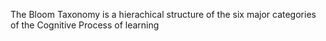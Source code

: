 The Bloom Taxonomy is a hierachical structure of the six major categories of the Cognitive Process of learning